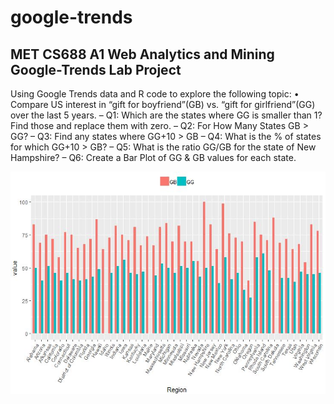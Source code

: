 # google-trends

MET CS688 A1 Web Analytics and Mining
Google-Trends Lab Project
------------------------------
Using Google Trends data and R code to explore the following topic:
• Compare US interest in “gift for boyfriend”(GB) vs. “gift for girlfriend”(GG) over the last 5 years.
– Q1: Which are the states where GG is smaller than 1? Find those and replace them with zero.
– Q2: For How Many States GB > GG?
– Q3: Find any states where GG+10 > GB
– Q4: What is the % of states for which GG+10 > GB?
– Q5: What is the ratio GG/GB for the state of New Hampshire? 
– Q6: Create a Bar Plot of GG & GB values for each state.


![alt tag](https://github.com/dylan-kuo/google-trends/blob/master/Bar_Plot_GG_GB.JPG)
